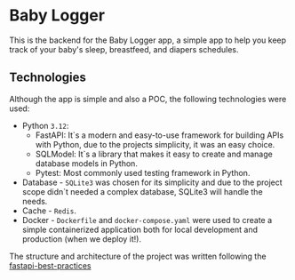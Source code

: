 # Baby Logger

This is the backend for the Baby Logger app, a simple app to help you keep track of your baby's sleep, breastfeed, and diapers schedules.

## Technologies
Although the app is simple and also a POC, the following technologies were used:

- Python `3.12`:
    - FastAPI: It`s a modern and easy-to-use framework for building APIs with Python, due to the projects simplicity, it was an easy choice.
    - SQLModel: It`s a library that makes it easy to create and manage database models in Python.
    - Pytest: Most commonly used testing framework in Python.
- Database - `SQLite3` was chosen for its simplicity and due to the project scope didn`t needed a complex database, SQLite3 will handle the needs.
- Cache - `Redis`.
- Docker - `Dockerfile` and `docker-compose.yaml` were used to create a simple containerized application both for local development and production (when we deploy it!).

The structure and architecture of the project was written following the [fastapi-best-practices](https://github.com/zhanymkanov/fastapi-best-practices)
